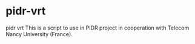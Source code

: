 # pidr-vrt
pidr vrt
This is a script to use in PIDR project in cooperation with Telecom Nancy University (France).
